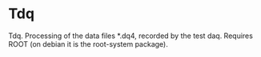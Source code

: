 Tdq
===

Tdq. Processing of the data files *.dq4, recorded by the test daq. 
Requires ROOT (on debian it is the root-system package).
